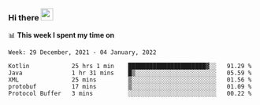 ### Hi there <a href="https://www.gautamkrishnar.com/"><img src="https://media.giphy.com/media/hvRJCLFzcasrR4ia7z/giphy.gif" width="25px"></a>

📊 **This week I spent my time on**

<!--START_SECTION:waka-->
```text
Week: 29 December, 2021 - 04 January, 2022

Kotlin            25 hrs 1 min    ██████████████████████▓░░   91.29 % 
Java              1 hr 31 mins    █▒░░░░░░░░░░░░░░░░░░░░░░░   05.59 % 
XML               25 mins         ▒░░░░░░░░░░░░░░░░░░░░░░░░   01.56 % 
protobuf          17 mins         ▒░░░░░░░░░░░░░░░░░░░░░░░░   01.09 % 
Protocol Buffer   3 mins          ░░░░░░░░░░░░░░░░░░░░░░░░░   00.22 % 
```
<!--END_SECTION:waka-->
